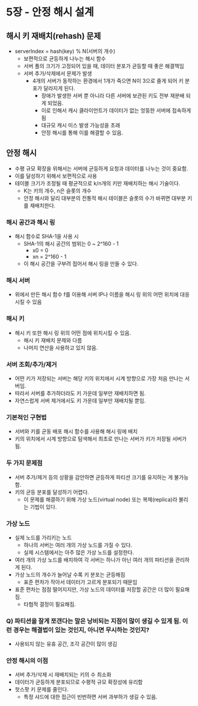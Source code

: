 # 5장 - 안정 해시 설계
## 해시 키 재배치(rehash) 문제
- serverIndex = hash(key) % N(서버의 개수)
    - 보편적으로 균등하게 나누는 해시 함수
    - 서버 풀의 크기가 고정되어 있을 때, 데이터 분포가 균등할 때 좋은 해결책임
    - 서버 추가/삭제에서 문제가 발생
        - 4개의 서버가 동작하는 환경에서 1개가 죽으면 N이 3으로 줄게 되어 키 분포가 달라지게 된다.
            - 장애가 발생한 서버 뿐 아니라 다른 서버에 보관된 키도 전부 재분배 되게 되었음.
            - 이로 인해서 캐시 클라이언트가 데이터가 없는 엉뚱한 서버에 접속하게 됨
            - 대규모 캐시 미스 발생 가능성을 초래
            - 안정 해시를 통해 이를 해결할 수 있음.

## 안정 해시
- 수평 규모 확장을 위해서는 서버에 균등하게 요청과 데이터를 나누는 것이 중요함.
- 이를 달성하기 위해서 보편적으로 사용
- 테이블 크기가 조정될 때 평균적으로 k/n개의 키만 재배치하는 해시 기술이다.
    - K는 키의 개수, n은 슬롯의 개수
    - 안정 해시와 달리 대부분의 전통적 해시 테이블은 슬롯의 수가 바뀌면 대부분 키를 재배치한다.

### 해시 공간과 해시 링
- 해시 함수로 SHA-1을 사용 시
    - SHA-1의 해시 공간의 범위는 0 ~ 2^160 - 1
        - x0 = 0
        - xn = 2^160 - 1
    - 이 해시 공간을 구부려 접어서 해시 링을 만들 수 있다.

### 해시 서버
- 위에서 만든 해시 함수 f를 이용해 서버 IP나 이름을 해시 링 위의 어떤 위치에 대응시킬 수 있음

### 해시 키
- 해시 키 또한 해시 링 위의 어떤 점에 위치시킬 수 있음.
    - 해시 키 재배치 문제와 다름
    - 나머지 연산을 사용하고 있지 않음.

### 서버 조회/추가/제거
- 어떤 키가 저장되는 서버는 해당 키의 위치에서 시계 방향으로 가장 처음 만나는 서버임.
- 따라서 서버를 추가하더라도 키 가운데 일부만 재배치하면 됨.
- 자연스럽게 서버 제거에서도 키 가운데 일부만 재배치될 뿐임.

### 기본적인 구현법
- 서버와 키를 균동 배포 해시 함수를 사용해 해시 링에 배치
- 키의 위치에서 시계 방향으로 탐색해서 최초로 만나는 서버가 키가 저장될 서버가 됨.

### 두 가지 문제점
- 서버 추가/제거 등의 상황을 감안하면 균등하게 파티션 크기를 유지하는 게 불가능함.
- 키의 균등 분포를 달성하기 어렵다.
    - 이 문제를 해결하기 위해 가상 노드(virtual node) 또는 복제(replica)라 불리는 기법이 있다.

### 가상 노드
- 실제 노드를 가리키는 노드
    - 하나의 서버는 여러 개의 가상 노드를 가질 수 있다.
    - 실제 시스템에서는 아주 많은 가상 노드를 설정한다.
- 여러 개의 가상 노드를 배치하여 각 서버는 하나가 아닌 여러 개의 파티션을 관리하게 된다.
- 가상 노드의 개수가 늘어날 수록 키 분포는 균등해짐
    - 표준 편차가 작아서 데이터가 고르게 분포되기 때문임
- 표준 편차는 점점 떨어지지만, 가상 노드의 데이터를 저장할 공간은 더 많이 필요해짐.
    - 타협적 결정이 필요해짐.

### Q) 파티션을 잘게 쪼갠다는 말은 낭비되는 지점이 많이 생길 수 있게 됨. 이런 경우는 해결법이 있는 것인지, 아니면 무시하는 것인지?
- 사용되지 않는 유휴 공간, 조각 공간이 많이 생김

### 안정 해시의 이점
- 서버 추가/삭제 시 재배치되는 키의 수 최소화
- 데이터가 균등하게 분포되므로 수평적 규모 확장성에 유리함
- 핫스팟 키 문제를 줄인다.
    - 특정 샤드에 대한 접근이 빈번하면 서버 과부하가 생길 수 있음.
